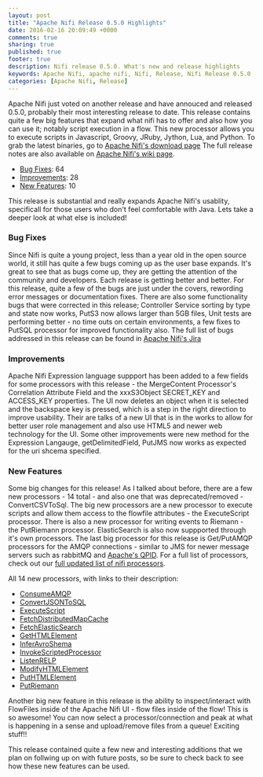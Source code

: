 ```yaml
---
layout: post
title: "Apache Nifi Release 0.5.0 Highlights"
date: 2016-02-16 20:09:49 +0000
comments: true
sharing: true
published: true
footer: true
description: Nifi release 0.5.0. What's new and release highlights
keywords: Apache Nifi, apache nifi, Nifi, Release, Nifi Release 0.5.0
categories: [Apache Nifi, Release]
---
```


Apache Nifi just voted on another release and have annouced and released 0.5.0, probably their most interesting release to date.  This release contains quite a few big features that expand what nifi has to offer and also how you can use it; notably script execution in a flow.  This new processor allows you to execute scripts in Javascript, Groovy, JRuby, Jython, Lua, and Python.  To grab the latest binaries, go to
[Apache Nifi's download page](https://nifi.apache.org/download.html)  The full release notes are also available on [Apache Nifi's wiki page](https://cwiki.apache.org/confluence/display/NIFI/Release+Notes#ReleaseNotes-Version0.5.0).

* [Bug Fixes](#bugfixes): 			64
* [Improvements](#improvements): 	28
* [New Features](#new-features): 	10

This release is substantial and really expands Apache Nifi's usablity, specificall for those users who don't feel comfortable with Java.  Lets take a deeper look at what else is included!

<!--more-->
### <a name="bugfixes"></a>Bug Fixes
Since Nifi is quite a young project, less than a year old in the open source world, it still has quite a few bugs coming up as the user base expands.  It's great to see that as bugs come up, they are getting the attention of the community and developers.  Each release is getting better and better.  For this release, quite a few of the bugs are just under the covers, rewording error messages or documentation fixes.  There are also some functionality bugs that were corrected in this release; Controller Service sorting by type and state now works, PutS3 now allows larger than 5GB files, Unit tests are performing better - no time outs on certain environments, a few fixes to PutSQL processor for improved functionality also.  The full list of bugs addressed in this release can be found in [Apache Nifi's Jira](https://issues.apache.org/jira/secure/ReleaseNote.jspa?projectId=12316020&version=12334158)

### <a name="improvements"></a>Improvements
Apache Nifi Expression language suppport has been added to a few fields for some processors with this release - the MergeContent Processor's Correlation Attribute Field and the xxxS3Object SECRET_KEY and ACCESS_KEY properties.  The UI now deletes an object when it is selected and the backspace key is pressed, which is a step in the right direction to improve usability.  Their are talks of a new UI that is in the works to allow for better user role management and also use HTML5 and newer web technology for the UI.  Some other improvements were new method for the Expression Langauge, getDelimitedField, PutJMS now works as expected for the uri shcema specified.

### <a name="new-features"></a>New Features
Some big changes for this release!  As I talked about before, there are a few new processors - 14 total - and also one that was deprecated/removed - ConvertCSVToSql.  The big new processors are a new processor to execute scripts and allow them access to the flowfile attributes - the ExecuteScript processor.  There is also a new processor for writing events to Riemann - the PutRiemann processor.  ElasticSearch is also now suppported through it's own processors.  The last big processor for this release is Get/PutAMQP processors for the AMQP connections - similar to JMS for newer message servers such as rabbitMQ and [Apache's QPID](http://qpid.apache.org/).  For a full list of processors, check out our [full updated list of nifi processors]({{site.url}}/apache-nifi-processors/).

All 14 new processors, with links to their description: 

* [ConsumeAMQP]({{site.url}}/apache-nifi-processors/#ConsumeAMQP)
* [ConvertJSONToSQL]({{site.url}}/apache-nifi-processors/#ConvertJSONToSQL)
* [ExecuteScript]({{site.url}}/apache-nifi-processors/#ExecuteScript)
* [FetchDistributedMapCache]({{site.url}}/apache-nifi-processors/#FetchDistributedMapCache)
* [FetchElasticSearch]({{site.url}}/apache-nifi-processors/#FetchElasticSearch)
* [GetHTMLElement]({{site.url}}/apache-nifi-processors/#GetHTMLElement)
* [InferAvroShema]({{site.url}}/apache-nifi-processors/#InferAvroShema)
* [InvokeScriptedProcessor]({{site.url}}/apache-nifi-processors/#InvokeScriptedProcessor)
* [ListenRELP]({{site.url}}/apache-nifi-processors/#ListenRELP)
* [ModifyHTMLElement]({{site.url}}/apache-nifi-processors/#ModifyHTMLElement)
* [PutHTMLElement]({{site.url}}/apache-nifi-processors/#PutHTMLElement)
* [PutRiemann]({{site.url}}/apache-nifi-processors/#PutRiemann)


Another big new feature in this release is the ability to inspect/interact with FlowFiles inside of the Apache Nifi UI - flow files inside of the flow!  This is so awesome!  You can now select a processor/connection and peak at what is happening in a sense and upload/remove files from a queue!  Exciting stuff!!

This release contained quite a few new and interesting additions that we plan on follwing up on with future posts, so be sure to check back to see how these new features can be used.